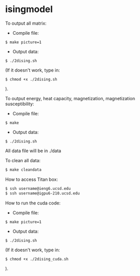 # isingmodel

To output all matrix:
  - Compile file:
  ```
  $ make picture=1
  ```
  - Output data:
  ```
  $ ./2dising.sh
  ```
  (If it doesn't work, type in:
  ```
  $ chmod +x ./2dising.sh
  ```
  ).

To output energy, heat capacity, magnetization, magnetization susceptibility:
  - Compile file:
  ```
  $ make
  ```
  - Output data:
  ```
  $ ./2dising.sh
  ```

All data file will be in ./data

To clean all data:
```sh
$ make cleandata
```
How to access Titan box:
```sh
$ ssh username@ieng6.ucsd.edu
$ ssh username@igpu6-210.ucsd.edu
```

How to run the cuda code:
  - Compile file:
  ```
  $ make picture=1
  ```
  - Output data:
  ```
  $ ./2dising.sh
  ```
  (If it doesn't work, type in:
  ```
  $ chmod +x ./2dising_cuda.sh
  ```
  ).
